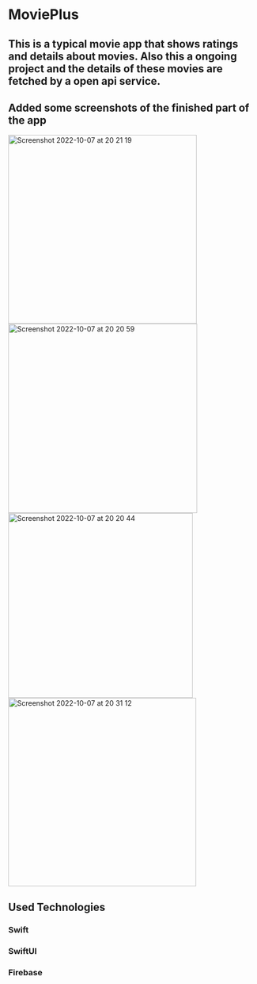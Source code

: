 # MoviePlus

## This is a typical movie app that shows ratings and details about movies. Also this a ongoing project and the details of these movies are fetched by a open api service.
## Added some screenshots of the finished part of the app

<img width="381" alt="Screenshot 2022-10-07 at 20 21 19" src="https://user-images.githubusercontent.com/47636123/194584632-2296b837-38bc-47b7-8a18-97f2e59230ac.png">
<img width="382" alt="Screenshot 2022-10-07 at 20 20 59" src="https://user-images.githubusercontent.com/47636123/194584643-a0f1796c-aac9-4e63-84e4-7a68b84d4d0a.png">
<img width="373" alt="Screenshot 2022-10-07 at 20 20 44" src="https://user-images.githubusercontent.com/47636123/194584653-97f6997a-6667-43dc-b7a6-a8e5e0ec2b9d.png">
<img width="380" alt="Screenshot 2022-10-07 at 20 31 12" src="https://user-images.githubusercontent.com/47636123/194584907-53d463ba-4a6c-4ebb-93f8-3e94dfbd8887.png">

## Used Technologies
### Swift
### SwiftUI
### Firebase
